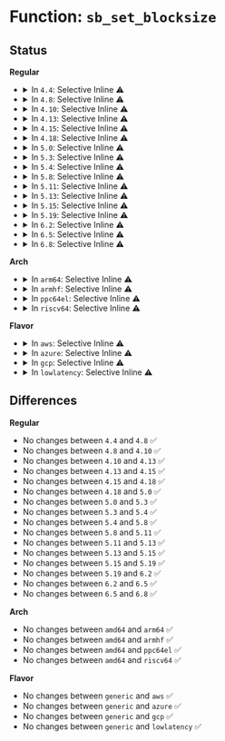 # Function: <code>sb_set_blocksize</code>

## Status
<b>Regular</b>
<ul>
<li>
<details>
<summary>In <code>4.4</code>: Selective Inline ⚠️</summary>

```c
int sb_set_blocksize(struct super_block *sb, int size);
```

**Collision:** Unique Global

**Inline:** Selective

**Transformation:** False

**Instances:**

```
In fs/block_dev.c (ffffffff812484d0)
Location: fs/block_dev.c:126
Inline: True
Direct callers:
  - fs/super.c:mount_bdev
  - fs/block_dev.c:sb_min_blocksize
  - fs/block_dev.c:sb_min_blocksize
  - fs/ext4/super.c:ext4_fill_super
  - fs/fat/inode.c:fat_fill_super
  - fs/fuse/inode.c:fuse_fill_super
```
**Symbols:**

```
ffffffff812484d0-ffffffff8124851c: sb_set_blocksize (STB_GLOBAL)
```
</details>
</li>
<li>
<details>
<summary>In <code>4.8</code>: Selective Inline ⚠️</summary>

```c
int sb_set_blocksize(struct super_block *sb, int size);
```

**Collision:** Unique Global

**Inline:** Selective

**Transformation:** False

**Instances:**

```
In fs/block_dev.c (ffffffff81270d40)
Location: fs/block_dev.c:139
Inline: True
Direct callers:
  - fs/super.c:mount_bdev
  - fs/block_dev.c:sb_min_blocksize
  - fs/block_dev.c:sb_min_blocksize
  - fs/ext4/super.c:ext4_fill_super
  - fs/fat/inode.c:fat_fill_super
  - fs/fuse/inode.c:fuse_fill_super
```
**Symbols:**

```
ffffffff81270d40-ffffffff81270d8c: sb_set_blocksize (STB_GLOBAL)
```
</details>
</li>
<li>
<details>
<summary>In <code>4.10</code>: Selective Inline ⚠️</summary>

```c
int sb_set_blocksize(struct super_block *sb, int size);
```

**Collision:** Unique Global

**Inline:** Selective

**Transformation:** False

**Instances:**

```
In fs/block_dev.c (ffffffff812846b0)
Location: fs/block_dev.c:141
Inline: True
Direct callers:
  - fs/super.c:mount_bdev
  - fs/block_dev.c:sb_min_blocksize
  - fs/block_dev.c:sb_min_blocksize
  - fs/ext4/super.c:ext4_fill_super
  - fs/fat/inode.c:fat_fill_super
  - fs/fuse/inode.c:fuse_fill_super
```
**Symbols:**

```
ffffffff812846b0-ffffffff812846fc: sb_set_blocksize (STB_GLOBAL)
```
</details>
</li>
<li>
<details>
<summary>In <code>4.13</code>: Selective Inline ⚠️</summary>

```c
int sb_set_blocksize(struct super_block *sb, int size);
```

**Collision:** Unique Global

**Inline:** Selective

**Transformation:** False

**Instances:**

```
In fs/block_dev.c (ffffffff812924b0)
Location: fs/block_dev.c:141
Inline: True
Direct callers:
  - fs/super.c:mount_bdev
  - fs/block_dev.c:sb_min_blocksize
  - fs/ext4/super.c:ext4_fill_super
  - fs/fat/inode.c:fat_fill_super
  - fs/fuse/inode.c:fuse_fill_super
```
**Symbols:**

```
ffffffff812924b0-ffffffff812924fc: sb_set_blocksize (STB_GLOBAL)
```
</details>
</li>
<li>
<details>
<summary>In <code>4.15</code>: Selective Inline ⚠️</summary>

```c
int sb_set_blocksize(struct super_block *sb, int size);
```

**Collision:** Unique Global

**Inline:** Selective

**Transformation:** False

**Instances:**

```
In fs/block_dev.c (ffffffff812b52c0)
Location: fs/block_dev.c:129
Inline: True
Direct callers:
  - fs/super.c:mount_bdev
  - fs/block_dev.c:sb_min_blocksize
  - fs/ext4/super.c:ext4_fill_super
  - fs/fat/inode.c:fat_fill_super
  - fs/fuse/inode.c:fuse_fill_super
```
**Symbols:**

```
ffffffff812b52c0-ffffffff812b530c: sb_set_blocksize (STB_GLOBAL)
```
</details>
</li>
<li>
<details>
<summary>In <code>4.18</code>: Selective Inline ⚠️</summary>

```c
int sb_set_blocksize(struct super_block *sb, int size);
```

**Collision:** Unique Global

**Inline:** Selective

**Transformation:** False

**Instances:**

```
In fs/block_dev.c (ffffffff812dbe50)
Location: fs/block_dev.c:129
Inline: True
Direct callers:
  - fs/super.c:mount_bdev
  - fs/block_dev.c:sb_min_blocksize
  - fs/ext4/super.c:ext4_fill_super
  - fs/fat/inode.c:fat_fill_super
  - fs/fuse/inode.c:fuse_fill_super
```
**Symbols:**

```
ffffffff812dbe50-ffffffff812dbe9c: sb_set_blocksize (STB_GLOBAL)
```
</details>
</li>
<li>
<details>
<summary>In <code>5.0</code>: Selective Inline ⚠️</summary>

```c
int sb_set_blocksize(struct super_block *sb, int size);
```

**Collision:** Unique Global

**Inline:** Selective

**Transformation:** False

**Instances:**

```
In fs/block_dev.c (ffffffff812f1540)
Location: fs/block_dev.c:143
Inline: True
Direct callers:
  - fs/super.c:mount_bdev
  - fs/block_dev.c:sb_min_blocksize
  - fs/ext4/super.c:ext4_fill_super
  - fs/fat/inode.c:fat_fill_super
  - fs/fuse/inode.c:fuse_fill_super
```
**Symbols:**

```
ffffffff812f1540-ffffffff812f158c: sb_set_blocksize (STB_GLOBAL)
```
</details>
</li>
<li>
<details>
<summary>In <code>5.3</code>: Selective Inline ⚠️</summary>

```c
int sb_set_blocksize(struct super_block *sb, int size);
```

**Collision:** Unique Global

**Inline:** Selective

**Transformation:** False

**Instances:**

```
In fs/block_dev.c (ffffffff813133d0)
Location: fs/block_dev.c:143
Inline: True
Direct callers:
  - fs/super.c:mount_bdev
  - fs/block_dev.c:sb_min_blocksize
  - fs/ext4/super.c:ext4_fill_super
  - fs/fat/inode.c:fat_fill_super
  - fs/fuse/inode.c:fuse_fill_super
```
**Symbols:**

```
ffffffff813133d0-ffffffff8131341e: sb_set_blocksize (STB_GLOBAL)
```
</details>
</li>
<li>
<details>
<summary>In <code>5.4</code>: Selective Inline ⚠️</summary>

```c
int sb_set_blocksize(struct super_block *sb, int size);
```

**Collision:** Unique Global

**Inline:** Selective

**Transformation:** False

**Instances:**

```
In fs/block_dev.c (ffffffff81326310)
Location: fs/block_dev.c:143
Inline: True
Direct callers:
  - fs/super.c:mount_bdev
  - fs/super.c:get_tree_bdev
  - fs/block_dev.c:sb_min_blocksize
  - fs/ext4/super.c:ext4_fill_super
  - fs/fat/inode.c:fat_fill_super
  - fs/fuse/inode.c:fuse_fill_super_common
```
**Symbols:**

```
ffffffff81326310-ffffffff8132635e: sb_set_blocksize (STB_GLOBAL)
```
</details>
</li>
<li>
<details>
<summary>In <code>5.8</code>: Selective Inline ⚠️</summary>

```c
int sb_set_blocksize(struct super_block *sb, int size);
```

**Collision:** Unique Global

**Inline:** Selective

**Transformation:** False

**Instances:**

```
In fs/block_dev.c (ffffffff813603f2)
Location: fs/block_dev.c:142
Inline: True
Inline callers:
  - fs/block_dev.c:sb_min_blocksize
  - fs/block_dev.c:sb_min_blocksize
Direct callers:
  - fs/super.c:mount_bdev
  - fs/super.c:get_tree_bdev
  - fs/ext4/super.c:ext4_fill_super
  - fs/fat/inode.c:fat_fill_super
  - fs/fuse/inode.c:fuse_fill_super_common
```
**Symbols:**

```
ffffffff81360360-ffffffff813603ae: sb_set_blocksize (STB_GLOBAL)
```
</details>
</li>
<li>
<details>
<summary>In <code>5.11</code>: Selective Inline ⚠️</summary>

```c
int sb_set_blocksize(struct super_block *sb, int size);
```

**Collision:** Unique Global

**Inline:** Selective

**Transformation:** False

**Instances:**

```
In fs/block_dev.c (ffffffff8136d97f)
Location: fs/block_dev.c:174
Inline: True
Inline callers:
  - fs/block_dev.c:sb_min_blocksize
  - fs/block_dev.c:sb_min_blocksize
Direct callers:
  - fs/super.c:mount_bdev
  - fs/super.c:get_tree_bdev
  - fs/ext4/super.c:ext4_fill_super
  - fs/fat/inode.c:fat_fill_super
  - fs/fuse/inode.c:fuse_fill_super_common
```
**Symbols:**

```
ffffffff8136d8f0-ffffffff8136d93e: sb_set_blocksize (STB_GLOBAL)
```
</details>
</li>
<li>
<details>
<summary>In <code>5.13</code>: Selective Inline ⚠️</summary>

```c
int sb_set_blocksize(struct super_block *sb, int size);
```

**Collision:** Unique Global

**Inline:** Selective

**Transformation:** False

**Instances:**

```
In fs/block_dev.c (ffffffff81374360)
Location: fs/block_dev.c:173
Inline: True
Inline callers:
  - fs/block_dev.c:sb_min_blocksize
  - fs/block_dev.c:sb_min_blocksize
Direct callers:
  - fs/super.c:mount_bdev
  - fs/super.c:get_tree_bdev
  - fs/ext4/super.c:ext4_fill_super
  - fs/fat/inode.c:fat_fill_super
  - fs/fuse/inode.c:fuse_fill_super_common
```
**Symbols:**

```
ffffffff813742d0-ffffffff8137431e: sb_set_blocksize (STB_GLOBAL)
```
</details>
</li>
<li>
<details>
<summary>In <code>5.15</code>: Selective Inline ⚠️</summary>

```c
int sb_set_blocksize(struct super_block *sb, int size);
```

**Collision:** Unique Global

**Inline:** Selective

**Transformation:** False

**Instances:**

```
In block/bdev.c (ffffffff815c40f0)
Location: block/bdev.c:164
Inline: True
Inline callers:
  - block/bdev.c:sb_min_blocksize
  - block/bdev.c:sb_min_blocksize
Direct callers:
  - fs/super.c:mount_bdev
  - fs/super.c:get_tree_bdev
  - fs/ext4/super.c:ext4_fill_super
  - fs/fat/inode.c:fat_fill_super
  - fs/fuse/inode.c:fuse_fill_super_common
```
**Symbols:**

```
ffffffff815c4060-ffffffff815c40ae: sb_set_blocksize (STB_GLOBAL)
```
</details>
</li>
<li>
<details>
<summary>In <code>5.19</code>: Selective Inline ⚠️</summary>

```c
int sb_set_blocksize(struct super_block *sb, int size);
```

**Collision:** Unique Global

**Inline:** Selective

**Transformation:** False

**Instances:**

```
In block/bdev.c (ffffffff8166f15b)
Location: block/bdev.c:160
Inline: True
Inline callers:
  - block/bdev.c:sb_min_blocksize
  - block/bdev.c:sb_min_blocksize
Direct callers:
  - fs/super.c:mount_bdev
  - fs/super.c:get_tree_bdev
  - fs/ext4/super.c:__ext4_fill_super
  - fs/fat/inode.c:fat_fill_super
  - fs/fuse/inode.c:fuse_fill_super_common
```
**Symbols:**

```
ffffffff8166f0c0-ffffffff8166f116: sb_set_blocksize (STB_GLOBAL)
```
</details>
</li>
<li>
<details>
<summary>In <code>6.2</code>: Selective Inline ⚠️</summary>

```c
int sb_set_blocksize(struct super_block *sb, int size);
```

**Collision:** Unique Global

**Inline:** Selective

**Transformation:** False

**Instances:**

```
In block/bdev.c (ffffffff8172a49b)
Location: block/bdev.c:159
Inline: True
Inline callers:
  - block/bdev.c:sb_min_blocksize
  - block/bdev.c:sb_min_blocksize
Direct callers:
  - fs/super.c:mount_bdev
  - fs/super.c:get_tree_bdev
  - fs/ext4/super.c:ext4_load_super
  - fs/fat/inode.c:fat_fill_super
  - fs/fuse/inode.c:fuse_fill_super_common
```
**Symbols:**

```
ffffffff8172a3e0-ffffffff8172a445: sb_set_blocksize (STB_GLOBAL)
```
</details>
</li>
<li>
<details>
<summary>In <code>6.5</code>: Selective Inline ⚠️</summary>

```c
int sb_set_blocksize(struct super_block *sb, int size);
```

**Collision:** Unique Global

**Inline:** Selective

**Transformation:** False

**Instances:**

```
In block/bdev.c (ffffffff817667d8)
Location: block/bdev.c:159
Inline: True
Inline callers:
  - block/bdev.c:sb_min_blocksize
  - block/bdev.c:sb_min_blocksize
Direct callers:
  - fs/super.c:mount_bdev
  - fs/super.c:get_tree_bdev
  - fs/ext4/super.c:ext4_load_super
  - fs/fat/inode.c:fat_fill_super
  - fs/fuse/inode.c:fuse_fill_super_common
```
**Symbols:**

```
ffffffff81766720-ffffffff81766785: sb_set_blocksize (STB_GLOBAL)
```
</details>
</li>
<li>
<details>
<summary>In <code>6.8</code>: Selective Inline ⚠️</summary>

```c
int sb_set_blocksize(struct super_block *sb, int size);
```

**Collision:** Unique Global

**Inline:** Selective

**Transformation:** False

**Instances:**

```
In block/bdev.c (ffffffff817a8308)
Location: block/bdev.c:162
Inline: True
Inline callers:
  - block/bdev.c:sb_min_blocksize
  - block/bdev.c:sb_min_blocksize
Direct callers:
  - fs/super.c:setup_bdev_super
  - fs/ext4/super.c:ext4_load_super
  - fs/fat/inode.c:fat_fill_super
  - fs/fuse/inode.c:fuse_fill_super_common
```
**Symbols:**

```
ffffffff817a8250-ffffffff817a82b5: sb_set_blocksize (STB_GLOBAL)
```
</details>
</li>
</ul>
<b>Arch</b>
<ul>
<li>
<details>
<summary>In <code>arm64</code>: Selective Inline ⚠️</summary>

```c
int sb_set_blocksize(struct super_block *sb, int size);
```

**Collision:** Unique Global

**Inline:** Selective

**Transformation:** False

**Instances:**

```
In fs/block_dev.c (ffff8000103e05e0)
Location: fs/block_dev.c:143
Inline: True
Direct callers:
  - fs/super.c:mount_bdev
  - fs/super.c:get_tree_bdev
  - fs/block_dev.c:sb_min_blocksize
  - fs/ext4/super.c:ext4_fill_super
  - fs/fat/inode.c:fat_fill_super
  - fs/fuse/inode.c:fuse_fill_super_common
```
**Symbols:**

```
ffff8000103e05e0-ffff8000103e0654: sb_set_blocksize (STB_GLOBAL)
```
</details>
</li>
<li>
<details>
<summary>In <code>armhf</code>: Selective Inline ⚠️</summary>

```c
int sb_set_blocksize(struct super_block *sb, int size);
```

**Collision:** Unique Global

**Inline:** Selective

**Transformation:** False

**Instances:**

```
In fs/block_dev.c (c05b93f0)
Location: fs/block_dev.c:143
Inline: True
Direct callers:
  - fs/super.c:mount_bdev
  - fs/super.c:get_tree_bdev
  - fs/block_dev.c:sb_min_blocksize
  - fs/ext4/super.c:ext4_fill_super
  - fs/fat/inode.c:fat_fill_super
  - fs/fuse/inode.c:fuse_fill_super_common
```
**Symbols:**

```
c05b93f0-c05b944c: sb_set_blocksize (STB_GLOBAL)
```
</details>
</li>
<li>
<details>
<summary>In <code>ppc64el</code>: Selective Inline ⚠️</summary>

```c
int sb_set_blocksize(struct super_block *sb, int size);
```

**Collision:** Unique Global

**Inline:** Selective

**Transformation:** False

**Instances:**

```
In fs/block_dev.c (c0000000004e64e0)
Location: fs/block_dev.c:143
Inline: True
Direct callers:
  - fs/super.c:mount_bdev
  - fs/super.c:get_tree_bdev
  - fs/block_dev.c:sb_min_blocksize
  - fs/ext4/super.c:ext4_fill_super
  - fs/fat/inode.c:fat_fill_super
  - fs/fuse/inode.c:fuse_fill_super_common
```
**Symbols:**

```
c0000000004e64e0-c0000000004e658c: sb_set_blocksize (STB_GLOBAL)
```
</details>
</li>
<li>
<details>
<summary>In <code>riscv64</code>: Selective Inline ⚠️</summary>

```c
int sb_set_blocksize(struct super_block *sb, int size);
```

**Collision:** Unique Global

**Inline:** Selective

**Transformation:** False

**Instances:**

```
In fs/block_dev.c (ffffffe000297314)
Location: fs/block_dev.c:143
Inline: True
Direct callers:
  - fs/super.c:mount_bdev
  - fs/super.c:get_tree_bdev
  - fs/block_dev.c:sb_min_blocksize
  - fs/ext4/super.c:ext4_fill_super
  - fs/fat/inode.c:fat_fill_super
  - fs/fuse/inode.c:fuse_fill_super_common
```
**Symbols:**

```
ffffffe000297314-ffffffe000297376: sb_set_blocksize (STB_GLOBAL)
```
</details>
</li>
</ul>
<b>Flavor</b>
<ul>
<li>
<details>
<summary>In <code>aws</code>: Selective Inline ⚠️</summary>

```c
int sb_set_blocksize(struct super_block *sb, int size);
```

**Collision:** Unique Global

**Inline:** Selective

**Transformation:** False

**Instances:**

```
In fs/block_dev.c (ffffffff8131e8f0)
Location: fs/block_dev.c:143
Inline: True
Direct callers:
  - fs/super.c:mount_bdev
  - fs/super.c:get_tree_bdev
  - fs/block_dev.c:sb_min_blocksize
  - fs/ext4/super.c:ext4_fill_super
  - fs/fat/inode.c:fat_fill_super
  - fs/fuse/inode.c:fuse_fill_super_common
```
**Symbols:**

```
ffffffff8131e8f0-ffffffff8131e93e: sb_set_blocksize (STB_GLOBAL)
```
</details>
</li>
<li>
<details>
<summary>In <code>azure</code>: Selective Inline ⚠️</summary>

```c
int sb_set_blocksize(struct super_block *sb, int size);
```

**Collision:** Unique Global

**Inline:** Selective

**Transformation:** False

**Instances:**

```
In fs/block_dev.c (ffffffff8130f490)
Location: fs/block_dev.c:143
Inline: True
Direct callers:
  - fs/super.c:mount_bdev
  - fs/super.c:get_tree_bdev
  - fs/block_dev.c:sb_min_blocksize
  - fs/ext4/super.c:ext4_fill_super
  - fs/fat/inode.c:fat_fill_super
  - fs/fuse/inode.c:fuse_fill_super_common
```
**Symbols:**

```
ffffffff8130f490-ffffffff8130f4de: sb_set_blocksize (STB_GLOBAL)
```
</details>
</li>
<li>
<details>
<summary>In <code>gcp</code>: Selective Inline ⚠️</summary>

```c
int sb_set_blocksize(struct super_block *sb, int size);
```

**Collision:** Unique Global

**Inline:** Selective

**Transformation:** False

**Instances:**

```
In fs/block_dev.c (ffffffff8131c3c0)
Location: fs/block_dev.c:143
Inline: True
Direct callers:
  - fs/super.c:mount_bdev
  - fs/super.c:get_tree_bdev
  - fs/block_dev.c:sb_min_blocksize
  - fs/ext4/super.c:ext4_fill_super
  - fs/fat/inode.c:fat_fill_super
  - fs/fuse/inode.c:fuse_fill_super_common
```
**Symbols:**

```
ffffffff8131c3c0-ffffffff8131c40e: sb_set_blocksize (STB_GLOBAL)
```
</details>
</li>
<li>
<details>
<summary>In <code>lowlatency</code>: Selective Inline ⚠️</summary>

```c
int sb_set_blocksize(struct super_block *sb, int size);
```

**Collision:** Unique Global

**Inline:** Selective

**Transformation:** False

**Instances:**

```
In fs/block_dev.c (ffffffff8132e5c0)
Location: fs/block_dev.c:143
Inline: True
Direct callers:
  - fs/super.c:mount_bdev
  - fs/super.c:get_tree_bdev
  - fs/block_dev.c:sb_min_blocksize
  - fs/ext4/super.c:ext4_fill_super
  - fs/fat/inode.c:fat_fill_super
  - fs/fuse/inode.c:fuse_fill_super_common
```
**Symbols:**

```
ffffffff8132e5c0-ffffffff8132e60e: sb_set_blocksize (STB_GLOBAL)
```
</details>
</li>
</ul>

## Differences
<b>Regular</b>
<ul>
<li>
No changes between <code>4.4</code> and <code>4.8</code> ✅
</li>
<li>
No changes between <code>4.8</code> and <code>4.10</code> ✅
</li>
<li>
No changes between <code>4.10</code> and <code>4.13</code> ✅
</li>
<li>
No changes between <code>4.13</code> and <code>4.15</code> ✅
</li>
<li>
No changes between <code>4.15</code> and <code>4.18</code> ✅
</li>
<li>
No changes between <code>4.18</code> and <code>5.0</code> ✅
</li>
<li>
No changes between <code>5.0</code> and <code>5.3</code> ✅
</li>
<li>
No changes between <code>5.3</code> and <code>5.4</code> ✅
</li>
<li>
No changes between <code>5.4</code> and <code>5.8</code> ✅
</li>
<li>
No changes between <code>5.8</code> and <code>5.11</code> ✅
</li>
<li>
No changes between <code>5.11</code> and <code>5.13</code> ✅
</li>
<li>
No changes between <code>5.13</code> and <code>5.15</code> ✅
</li>
<li>
No changes between <code>5.15</code> and <code>5.19</code> ✅
</li>
<li>
No changes between <code>5.19</code> and <code>6.2</code> ✅
</li>
<li>
No changes between <code>6.2</code> and <code>6.5</code> ✅
</li>
<li>
No changes between <code>6.5</code> and <code>6.8</code> ✅
</li>
</ul>
<b>Arch</b>
<ul>
<li>
No changes between <code>amd64</code> and <code>arm64</code> ✅
</li>
<li>
No changes between <code>amd64</code> and <code>armhf</code> ✅
</li>
<li>
No changes between <code>amd64</code> and <code>ppc64el</code> ✅
</li>
<li>
No changes between <code>amd64</code> and <code>riscv64</code> ✅
</li>
</ul>
<b>Flavor</b>
<ul>
<li>
No changes between <code>generic</code> and <code>aws</code> ✅
</li>
<li>
No changes between <code>generic</code> and <code>azure</code> ✅
</li>
<li>
No changes between <code>generic</code> and <code>gcp</code> ✅
</li>
<li>
No changes between <code>generic</code> and <code>lowlatency</code> ✅
</li>
</ul>
